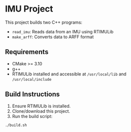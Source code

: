 # IMU Project

This project builds two C++ programs:

- `read_imu`: Reads data from an IMU using RTIMULib
- `make_arff`: Converts data to ARFF format

## Requirements

- CMake >= 3.10
- g++
- RTIMULib installed and accessible at `/usr/local/lib` and `/usr/local/include`

## Build Instructions

1. Ensure RTIMULib is installed.
2. Clone/download this project.
3. Run the build script:

```bash
./build.sh
